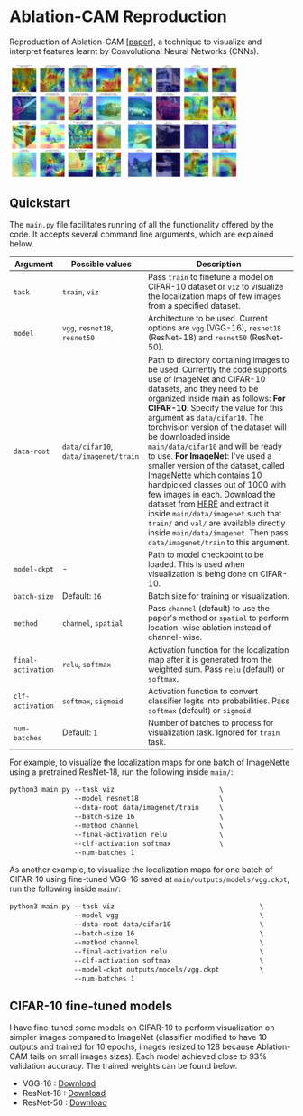 # Ablation-CAM Reproduction 
Reproduction of Ablation-CAM \[[paper](https://ieeexplore.ieee.org/document/9093360)\], a technique to visualize and interpret features learnt by Convolutional Neural Networks (CNNs).

<p float="left">
  <img src="images/resnet50_channel_softmax_22-17_06-05-2021.png" alt="ResNet-50 localization maps on ImageNet" width="40%" display="inline-block" />
  <img src="images/resnet18_channel_softmax_22-15_06-05-2021.png" alt="ResNet-18 localization maps on CIFAR-10" width="40%" display="inline-block" />
</p>

## Quickstart
The `main.py` file facilitates running of all the functionality offered by the code. It accepts several command line arguments, which are explained below.

| Argument           | Possible values                       | Description                                                                                                                                                                                                                                                                                                                                                                                                                                                                                                                                                                                                                                                                                                                       |
|--------------------|---------------------------------------|-----------------------------------------------------------------------------------------------------------------------------------------------------------------------------------------------------------------------------------------------------------------------------------------------------------------------------------------------------------------------------------------------------------------------------------------------------------------------------------------------------------------------------------------------------------------------------------------------------------------------------------------------------------------------------------------------------------------------------------|
| `task`             | `train`, `viz`                        | Pass `train` to finetune a model on CIFAR-10 dataset or `viz` to visualize the localization maps of few images from a specified dataset.                                                                                                                                                                                                                                                                                                                                                                                                                                                                                                                                                                                          |
| `model`            | `vgg`, `resnet18`, `resnet50`         | Architecture to be used. Current options are `vgg` (VGG-16), `resnet18` (ResNet-18) and `resnet50` (ResNet-50).                                                                                                                                                                                                                                                                                                                                                                                                                                                                                                                                                                                                                   |
| `data-root`        | `data/cifar10`, `data/imagenet/train` | Path to directory containing images to be used. Currently the code supports use of ImageNet and CIFAR-10 datasets, and they need to be organized inside main as follows: **For CIFAR-10**: Specify the value for this argument as `data/cifar10`. The torchvision version of the dataset will be downloaded inside `main/data/cifar10` and will be ready to use. **For ImageNet**: I've used a smaller version of the dataset, called [ImageNette](https://github.com/fastai/imagenette) which contains 10 handpicked classes out of 1000 with few images in each. Download the dataset from [HERE](https://drive.google.com/file/d/1Qh0grnTFRJzQjrBgja1yWSYI_fR_q3fy/view?usp=sharing) and extract it inside `main/data/imagenet` such that `train/` and `val/` are available directly inside `main/data/imagenet`. Then pass `data/imagenet/train` to this argument. |
| `model-ckpt`       | -                                     | Path to model checkpoint to be loaded. This is used when visualization is being done on CIFAR-10.                                                                                                                                                                                                                                                                                                                                                                                                                                                                                                                                                                                                                                 |
| `batch-size`       | Default: `16`                         | Batch size for training or visualization.                                                                                                                                                                                                                                                                                                                                                                                                                                                                                                                                                                                                                                                                                         |
| `method`           | `channel`, `spatial`                  | Pass `channel` (default) to use the paper's method or `spatial` to perform location-wise ablation instead of channel-wise.                                                                                                                                                                                                                                                                                                                                                                                                                                                                                                                                                                                                        |
| `final-activation` | `relu`, `softmax`                     | Activation function for the localization map after it is generated from the weighted sum. Pass `relu` (default) or `softmax`.                                                                                                                                                                                                                                                                                                                                                                                                                                                                                                                                                                                                     |
| `clf-activation`   | `softmax`, `sigmoid`                  | Activation function to convert classifier logits into probabilities. Pass `softmax` (default) or `sigmoid`.                                                                                                                                                                                                                                                                                                                                                                                                                                                                                                                                                                                                                       |
| `num-batches`      | Default: `1`                          | Number of batches to process for visualization task. Ignored for `train` task.                                                                                                                                                                                                                                                                                                                                                                                                                                                                                                                                                                                                                                                    |

For example, to visualize the localization maps for one batch of ImageNette using a pretrained ResNet-18, run the following inside `main/`:

```
python3 main.py --task viz                          \
                --model resnet18                    \
                --data-root data/imagenet/train     \
                --batch-size 16                     \
                --method channel                    \
                --final-activation relu             \
                --clf-activation softmax            \
                --num-batches 1
```

As another example, to visualize the localization maps for one batch of CIFAR-10 using fine-tuned VGG-16 saved at `main/outputs/models/vgg.ckpt`, run the following inside `main/`:


```
python3 main.py --task viz                                    \
                --model vgg                                   \
                --data-root data/cifar10                      \  
                --batch-size 16                               \
                --method channel                              \
                --final-activation relu                       \
                --clf-activation softmax                      \
                --model-ckpt outputs/models/vgg.ckpt          \
                --num-batches 1
```


## CIFAR-10 fine-tuned models
I have fine-tuned some models on CIFAR-10 to perform visualization on simpler images compared to ImageNet (classifier modified to have 10 outputs and trained for 10 epochs, images resized to 128 because Ablation-CAM fails on small images sizes). Each model achieved close to 93% validation accuracy. The trained weights can be found below.

  - VGG-16    : [Download](https://drive.google.com/file/d/1OqpowfeUzBZfOi08b1gdA8LAUvzzllwz/view?usp=sharing)
  - ResNet-18 : [Download](https://drive.google.com/file/d/1PraHNHXm1s2bsotTNGQmmb52D6zHOr8z/view?usp=sharing)
  - ResNet-50 : [Download](https://drive.google.com/file/d/12Q1wTIfZjoEvtBGCdCvgKIJl9HLsgNqU/view?usp=sharing)
